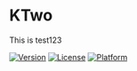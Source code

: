 # KTwo

This is test123

[![Version](https://img.shields.io/cocoapods/v/KingTwo.svg?style=flat)](http://cocoapods.org/pods/KingTwo)
[![License](https://img.shields.io/cocoapods/l/KingTwo.svg?style=flat)](http://cocoapods.org/pods/KingTwo)
[![Platform](https://img.shields.io/cocoapods/p/KingTwo.svg?style=flat)](http://cocoapods.org/pods/KingTwo)
